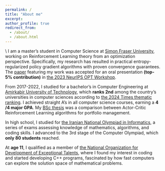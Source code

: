 ```yaml
---
permalink: /
title: "About me"
excerpt:
author_profile: true
redirect_from: 
  - /about/
  - /about.html
---
```

\\
I am a master’s student in Computer Science at [Simon Fraser University](https://www.sfu.ca), working on Reinforcement Learning theory from an optimization perspective. Specifically, my research has resulted in practical entropy-regularized policy gradient algorithms with proven convergence guarantees. The [paper](https://opt-ml.org/papers/2023/paper101.pdf) featuring my work was accepted for an oral presentation **(top-5% contribution)** in [the 2023 NeurIPS OPT Workshop](https://opt-ml.org/papers.html).

From 2017-2022, I studied for a bachelor’s in Computer Engineering at [Amirkabir University of Technology](https://aut.ac.ir/en), which **ranks 2nd** among the country’s universities in computer sciences according to [the 2024 Times thematic ranking](https://www.timeshighereducation.com/world-university-rankings/2024/subject-ranking/computer-science#!/length/25/locations/IRN/sort_by/rank/sort_order/asc/cols/stats). I achieved straight A’s in all computer science courses, earning a **4 /4 major GPA**. My [BSc thesis](/bsc-thesis/) was a comparison between Actor-Critic Reinforcement Learning algorithms for portfolio management.

In high school, I studied for [the Iranian National Olympiad in Informatics](https://ioinformatics.org/journal/v11si_2017_25_33.pdf), a series of exams assessing knowledge of mathematics, algorithms, and coding skills. I advanced to the 3rd stage of the Computer Olympiad, which **only 80 students** reached.

At **age 11**, I qualified as a member of [the National Organization for Development of Exceptional Talents](https://en.wikipedia.org/wiki/National_Organization_for_Development_of_Exceptional_Talents), where I found my interest in coding and started developing C++ programs, fascinated by how fast computers can explore the solution space of mathematical problems.
